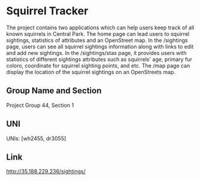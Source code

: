 # Squirrel Tracker

The project contains two applications which can help users keep track of all known squirrels in Central Park. The home page can lead users to squirrel sightings, statistics of attributes and an OpenStreet map. In the /sightings page, users can see all squirrel sightings information along with links to edit and add new sightings. In the /sightings/stas page, it provides users with statistics of different sightings attributes such as squirrels' age, primary fur coloro, coordinate for squirrel sighting points, and etc. The /map page can display the location of the squirrel sightings on an OpenStreets map.

## Group Name and Section

Project Group 44, Section 1

## UNI

UNIs: [wh2455, dr3055]

## Link

http://35.188.229.236/sightings/
